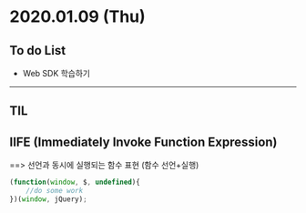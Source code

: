 # 2020.01.09 (Thu)

## To do List

- Web SDK 학습하기

---

## TIL

## IIFE (Immediately Invoke Function Expression)

==> 선언과 동시에 실행되는 함수 표현 (함수 선언+실행)

```javascript
(function(window, $, undefined){
    //do some work
})(window, jQuery);
```

